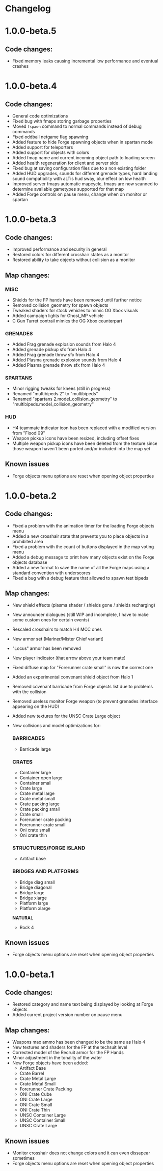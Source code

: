 # Changelog

# 1.0.0-beta.5
## Code changes:
- Fixed memory leaks causing incremental low performance and eventual crashes

# 1.0.0-beta.4
## Code changes:
- General code optimizations
- Fixed bug with fmaps storing garbage properties
- Moved `fspawn` command to normal commands instead of debug commands
- Fixed oddball netgame flag spawning
- Added feature to hide Forge spawning objects when in spartan mode
- Added support for teleporters
- Added support for objects with colors
- Added fmap name and current incoming object path to loading screen
- Added health regeneration for client and server side
- Fixed bug at saving configuration files due to a non existing folder
- Added HUD upgrades, sounds for different grenade types, hard landing sound
compatibility with aLTis hud sway, blur effect on low health
- Improved server fmaps automatic mapcycle, fmaps are now scanned to determine
available gametypes supported for that map
- Added Forge controls on pause menu, change when on monitor or spartan

# 1.0.0-beta.3
## Code changes:
- Improved performance and security in general
- Restored colors for different crosshair states as a monitor
- Restored ability to take objects without collision as a monitor
  
## Map changes:
### **MISC**
- Shields for the FP hands have been removed until further notice
- Removed collision_geometry for spawn objects
- Tweaked shaders for stock vehicles to mimic OG Xbox visuals
- Added campaign lights for Ghost_MP vehicle
- C Gun Turret contrail mimics the OG Xbox counterpart
  
### **GRENADES**
- Added Frag grenade explosion sounds from Halo 4
- Added grenade pickup sfx from Halo 4
- Added Frag grenade throw sfx from Halo 4
- Added Plasma grenade explosion sounds from Halo 4
- Added Plasma grenade throw sfx from Halo 4

### **SPARTANS**
- Minor rigging tweaks for knees (still in progress)
- Renamed "multibipeds 2" to "multibipeds"
- Renamed "spartans 2.model_collision_geometry" to "multibipeds.model_collision_geometry"

### **HUD**
- H4 teammate indicator icon has been replaced with a modified version from "Flood 09"
- Weapon pickup icons have been resized, including offset fixes
- Multiple weapon pickup icons have been deleted from the texture since those weapon haven't been ported and/or included into the map yet

## Known issues
- Forge objects menu options are reset when opening object properties

# 1.0.0-beta.2

## Code changes:
- Fixed a problem with the animation timer for the loading Forge objects menu
- Added a new crosshair state that prevents you to place objects in a prohibited area
- Fixed a problem with the count of buttons displayed in the map voting menu
- Added a debug message to print how many objects exist on the Forge objects database
- Added a new format to save the name of all the Forge maps using a standard convention with underscores
- Fixed a bug with a debug feature that allowed to spawn test bipeds

## Map changes:
- New shield effects (plasma shader / shields gone / shields recharging)
- New announcer dialogues (still WIP and incomplete, I have to make some custom ones for certain events)
- Rescaled crosshairs to match H4 MCC ones
- New armor set (Mariner/Mister Chief variant)
- "Locus" armor has been removed
- New player indicator (that arrow above your team mate)
- Fixed diffuse map for "Forerunner crate small" is now the correct one
- Added an experimental convenant shield object from Halo 1
- Removed covenant barricade from Forge objects list due to problems with the collision
- Removed useless monitor Forge weapon (to prevent grenades interface appearing on the HUD)
- Added new textures for the UNSC Crate Large object
- New collisions and model optimizations for:
  ### **BARRICADES**
  - Barricade large

  ### **CRATES**
  - Container large
  - Container open large
  - Container small
  - Crate large
  - Crate metal large
  - Crate metal small
  - Crate packing large
  - Crate packing small
  - Crate small
  - Forerunner crate packing
  - Forerunner crate small
  - Oni crate small
  - Oni crate thin

  ### **STRUCTURES/FORGE ISLAND**
  - Artifact base

  ### **BRIDGES AND PLATFORMS**
  - Bridge diag small
  - Bridge diagonal
  - Bridge large
  - Bridge xlarge
  - Platform large
  - Platform xlarge

  **NATURAL**
  - Rock 4

## Known issues
- Forge objects menu options are reset when opening object properties

# 1.0.0-beta.1
## Code changes:
- Restored category and name text being displayed by looking at Forge objects
- Added current project version number on pause menu

## Map changes:
- Weapons max ammo has been changed to be the same as Halo 4
- New textures and shaders for the FP at the techsuit level
- Corrected model of the Recruit armor for the FP Hands
- Minor adjustment in the tonality of the water
- New Forge objects have been added:
  - Artifact Base
  - Crate Barrel
  - Crate Metal Large
  - Crate Metal Small
  - Forerunner Crate Packing
  - ONI Crate Cube
  - ONI Crate Large
  - ONI Crate Small
  - ONI Crate Thin
  - UNSC Container Large
  - UNSC Container Small
  - UNSC Crate Large

## Known issues
- Monitor crosshair does not change colors and it can even dissapear sometimes
- Forge objects menu options are reset when opening object properties